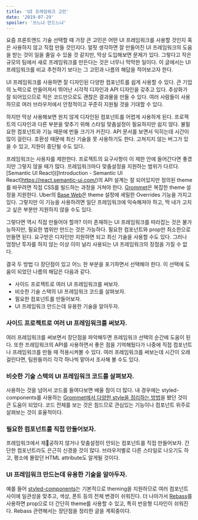 ```yaml
---
title: 'UI 프레임워크 고민'
date: '2019-07-29'
spoiler: '쓰느냐 만드느냐'
---
```


요즘 프론트엔드 기술 선택할 때 가장 큰 고민은 어떤 UI 프레임워크를 사용할 것인지 혹은 사용하지 않고 직접 만들 것인지다. 얼핏 생각하면 잘 만들어진 UI 프레임워크의 도움을 받는 것이 일을 줄일 수 있을 것 같지만, 막상 도입해보면 문제가 있다. 그렇다고 작은 규모의 팀에서 새로 프레임워크를 만든다는 것은 너무나 막막한 일이다. 이 글에서는 UI 프레임워크를 비교 추천하기 보다는 그 고민과 나름의 해답을 적어보고자 한다.

UI 프레임워크를 사용하면 잘 디자인된 다양한 컴포넌트를 쉽게 사용할 수 있다. 큰 기업의 노력으로 만들어져서 뛰어난 시각적 디자인과 API 디자인을 갖추고 있다. 추상화가 잘 되어있으므로 적은 코드만으로도 괜찮은 결과물을 만들 수 있다. 여러 사람들이 사용하므로 여러 브라우저에서 안정적이고 꾸준히 지원될 것을 기대할 수 있다.

하지만 막상 사용해보면 원치 않게 디자인된 컴포넌트를 어렵게 사용하게 된다. 프로젝트의 디자인과 다른 부분을 맞추기 위해 스타일 맞춤설정이 필요하지만 쉽지 않다. 불필요한 컴포넌트와 기능 때문에 번들 크기가 커진다. API 문서를 보면서 익히는데 시간이 많이 걸린다. 호환성 때문에 최신 기술을 못 사용하기도 한다. 고쳐지지 않는 버그가 있을 수 있고, 지원이 중단될 수도 있다.

프레임워크는 사용자를 제한한다. 프로젝트의 요구사항이 이 제한 안에 들어간다면 좋겠지만 그렇지 않을 때가 많다. 프레임워크마다 맞춤설정을 지원하는 범위가 다르다. [Semantic UI React]([Introduction - Semantic UI React]https://react.semantic-ui.com/)의 API 설계는 잘 되어있지만 정의된 theme를 바꾸려면 직접 CSS를 빌드하는 과정을 거쳐야 한다. [Grommet](https://v2.grommet.io/)은 복잡한 theme 설정을 지원한다. Uber의 [Base Web](https://baseweb.design/)은 theme 설정에 세밀한 Overrides 기능을 가지고 있다. 그렇지만 이 기능을 사용하려면 일단 프레임워크에 익숙해져야 하고, 딱 내가 고치고 싶은 부분만 지원하지 않을 수도 있다.

그렇다면 역시 직접 만들어야 할까? 이미 존재하는 UI 프레임워크를 따라잡는 것은 불가능하지만, 필요한 범위만 만드는 것은 가능하다. 필요한 컴포넌트와 prop만 최소한으로 만들면 된다. 요구받은 디자인만 지원하면 되고 최신 기술을 사용할 수도 있다. 그러나 엄청난 투자를 하지 않는 이상 이미 널리 사용되는 UI 프레임워크의 장점을 가질 수 없다.

결국 두 방법 다 장단점이 있고 어느 한 부분을 포기하면서 선택해야 한다. 이 선택에 도움이 되었던 나름의 해답은 다음과 같다.

- 사이드 프로젝트로 여러 UI 프레임워크를 써보자.
- 비슷한 기술 스택의 UI 프레임워크 코드를 살펴보자.
- 필요한 컴포넌트를 만들어보자.
- UI 프레임워크 만드는데 유용한 기술을 알아두자.

### 사이드 프로젝트로 여러 UI 프레임워크를 써보자.

여러 프레임워크를 써보면서 장단점을 파악해두면 프레임워크 선택의 순간에 도움이 된다. 또한 프레임워크의 API를 사용하면서 좋은 점을 기억해뒀다가 나중에 직접 컴포넌트나 프레임워크를 만들 때 적용시켜볼 수 있다. 여러 프레임워크를 써보는데 시간이 오래 걸린다면, 팀원들끼리 각각 하나씩 맡아서 조사해 볼 수도 있다.

### 비슷한 기술 스택의 UI 프레임워크 코드를 살펴보자.

사용하는 것을 넘어서 코드를 들여다보면 배울 점이 더 많다. 내 경우에는 styled-components를 사용하는 [Grommet에서 다양한 style을 정리하는 방법](https://github.com/grommet/grommet/blob/master/src/js/components/Button/StyledButton.js#L100)을 봤던 것이 큰 도움이 되었다. 코드 전체를 보는 것은 힘드므로 관심있는 기능이나 컴포넌트 위주로 살펴보는 것이 효율적이다.

### 필요한 컴포넌트를 직접 만들어보자.

프레임워크에서 제공하지 않거나 맞춤설정이 안되는 컴포넌트를 직접 만들어보자. 간단한 컴포넌트라도 은근히 신경쓸 것이 많다. 브라우저별로 다른 스타일로 나오기도 하고, 평소에 몰랐던 HTML attribute도 알게될 것이다.

### UI 프레임워크 만드는데 유용한 기술을 알아두자.

예를 들어 [styled-components](https://www.styled-components.com/)는 기본적으로 theming을 지원하므로 여러 컴포넌트 사이에 일관성을 맞추고, 색상, 폰트 등의 전체 변경이 쉬워진다. 더 나아가서 [Rebass](https://rebassjs.org/)를 사용하면 prop으로 더 간단히 theme를 사용할 수 있고, 특히 반응형 디자인이 쉬워진다. Rebass 관련해서는 장단점을 정리한 글을 계획중이다.
